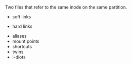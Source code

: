 Two files that refer to the same inode on the same partition.

* soft links
+ hard links
* aliases
* mount points
* shortcuts
* twins
* i-diots
